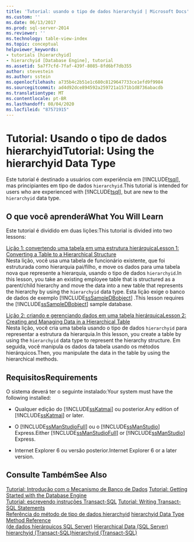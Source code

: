 ```yaml
---
title: 'Tutorial: usando o tipo de dados hierarchyid | Microsoft Docs'
ms.custom: ''
ms.date: 06/13/2017
ms.prod: sql-server-2014
ms.reviewer: ''
ms.technology: table-view-index
ms.topic: conceptual
helpviewer_keywords:
- tutorials [hierarchyid]
- hierarchyid [Database Engine], tutorial
ms.assetid: 5a7f7cfd-7faf-439f-8085-8fd6bf7db355
author: stevestein
ms.author: sstein
ms.openlocfilehash: a735b4c2b51e1c680c8129647733ce1efd9f9984
ms.sourcegitcommit: ad4d92dce894592a259721a1571b1d8736abacdb
ms.translationtype: MT
ms.contentlocale: pt-BR
ms.lasthandoff: 08/04/2020
ms.locfileid: "87571915"
---
```

# <a name="tutorial-using-the-hierarchyid-data-type"></a><span data-ttu-id="e5c4c-102">Tutorial: Usando o tipo de dados hierarchyid</span><span class="sxs-lookup"><span data-stu-id="e5c4c-102">Tutorial: Using the hierarchyid Data Type</span></span>
  <span data-ttu-id="e5c4c-103">Este tutorial é destinado a usuários com experiência em [!INCLUDE[tsql](../../includes/tsql-md.md)], mas principiantes em tipo de dados `hierarchyid`.</span><span class="sxs-lookup"><span data-stu-id="e5c4c-103">This tutorial is intended for users who are experienced with [!INCLUDE[tsql](../../includes/tsql-md.md)], but are new to the `hierarchyid` data type.</span></span>  
  
## <a name="what-you-will-learn"></a><span data-ttu-id="e5c4c-104">O que você aprenderá</span><span class="sxs-lookup"><span data-stu-id="e5c4c-104">What You Will Learn</span></span>  
 <span data-ttu-id="e5c4c-105">Este tutorial é dividido em duas lições:</span><span class="sxs-lookup"><span data-stu-id="e5c4c-105">This tutorial is divided into two lessons:</span></span>  
  
 [<span data-ttu-id="e5c4c-106">Lição 1: convertendo uma tabela em uma estrutura hierárquica</span><span class="sxs-lookup"><span data-stu-id="e5c4c-106">Lesson 1: Converting a Table to a Hierarchical Structure</span></span>](lesson-1-converting-a-table-to-a-hierarchical-structure.md)  
 <span data-ttu-id="e5c4c-107">Nesta lição, você usa uma tabela de funcionário existente, que foi estruturada como hierarquia pai/filho, e move os dados para uma tabela nova que represente a hierarquia, usando o tipo de dados `hierarchyid`.</span><span class="sxs-lookup"><span data-stu-id="e5c4c-107">In this lesson, you take an existing employee table that is structured as a parent/child hierarchy and move the data into a new table that represents the hierarchy by using the `hierarchyid` data type.</span></span> <span data-ttu-id="e5c4c-108">Esta lição exige o banco de dados de exemplo [!INCLUDE[ssSampleDBobject](../../includes/sssampledbobject-md.md)] .</span><span class="sxs-lookup"><span data-stu-id="e5c4c-108">This lesson requires the [!INCLUDE[ssSampleDBobject](../../includes/sssampledbobject-md.md)] sample database.</span></span>  
  
 [<span data-ttu-id="e5c4c-109">Lição 2: criando e gerenciando dados em uma tabela hierárquica</span><span class="sxs-lookup"><span data-stu-id="e5c4c-109">Lesson 2: Creating and Managing Data in a Hierarchical Table</span></span>](lesson-2-creating-and-managing-data-in-a-hierarchical-table.md)  
 <span data-ttu-id="e5c4c-110">Nesta lição, você cria uma tabela usando o tipo de dados `hierarchyid` para representar a estrutura da hierarquia.</span><span class="sxs-lookup"><span data-stu-id="e5c4c-110">In this lesson, you create a table by using the `hierarchyid` data type to represent the hierarchy structure.</span></span> <span data-ttu-id="e5c4c-111">Em seguida, você manipula os dados da tabela usando os métodos hierárquicos.</span><span class="sxs-lookup"><span data-stu-id="e5c4c-111">Then, you manipulate the data in the table by using the hierarchical methods.</span></span>  
  
## <a name="requirements"></a><span data-ttu-id="e5c4c-112">Requisitos</span><span class="sxs-lookup"><span data-stu-id="e5c4c-112">Requirements</span></span>  
 <span data-ttu-id="e5c4c-113">O sistema deverá ter o seguinte instalado:</span><span class="sxs-lookup"><span data-stu-id="e5c4c-113">Your system must have the following installed:</span></span>  
  
-   <span data-ttu-id="e5c4c-114">Qualquer edição do [!INCLUDE[ssKatmai](../../includes/sskatmai-md.md)] ou posterior.</span><span class="sxs-lookup"><span data-stu-id="e5c4c-114">Any edition of [!INCLUDE[ssKatmai](../../includes/sskatmai-md.md)] or later.</span></span>  
  
-   <span data-ttu-id="e5c4c-115">O [!INCLUDE[ssManStudioFull](../../includes/ssmanstudiofull-md.md)] ou o [!INCLUDE[ssManStudio](../../includes/ssmanstudio-md.md)] Express.</span><span class="sxs-lookup"><span data-stu-id="e5c4c-115">Either [!INCLUDE[ssManStudioFull](../../includes/ssmanstudiofull-md.md)] or [!INCLUDE[ssManStudio](../../includes/ssmanstudio-md.md)] Express.</span></span>  
  
-   <span data-ttu-id="e5c4c-116">Internet Explorer 6 ou versão posterior.</span><span class="sxs-lookup"><span data-stu-id="e5c4c-116">Internet Explorer 6 or a later version.</span></span>  
  
## <a name="see-also"></a><span data-ttu-id="e5c4c-117">Consulte Também</span><span class="sxs-lookup"><span data-stu-id="e5c4c-117">See Also</span></span>  
 <span data-ttu-id="e5c4c-118">[Tutorial: Introdução com o Mecanismo de Banco de Dados](../tutorial-getting-started-with-the-database-engine.md) </span><span class="sxs-lookup"><span data-stu-id="e5c4c-118">[Tutorial: Getting Started with the Database Engine](../tutorial-getting-started-with-the-database-engine.md) </span></span>  
 <span data-ttu-id="e5c4c-119">[Tutorial: escrevendo instruções Transact-SQL](../../t-sql/tutorial-writing-transact-sql-statements.md) </span><span class="sxs-lookup"><span data-stu-id="e5c4c-119">[Tutorial: Writing Transact-SQL Statements](../../t-sql/tutorial-writing-transact-sql-statements.md) </span></span>  
 <span data-ttu-id="e5c4c-120">[Referência do método de tipo de dados hierarchyid](/sql/t-sql/data-types/hierarchyid-data-type-method-reference) </span><span class="sxs-lookup"><span data-stu-id="e5c4c-120">[hierarchyid Data Type Method Reference](/sql/t-sql/data-types/hierarchyid-data-type-method-reference) </span></span>  
 <span data-ttu-id="e5c4c-121">[&#40;de dados hierárquicos SQL Server&#41;](../hierarchical-data-sql-server.md) </span><span class="sxs-lookup"><span data-stu-id="e5c4c-121">[Hierarchical Data &#40;SQL Server&#41;](../hierarchical-data-sql-server.md) </span></span>  
 [<span data-ttu-id="e5c4c-122">hierarchyid &#40;Transact-SQL&#41;</span><span class="sxs-lookup"><span data-stu-id="e5c4c-122">hierarchyid &#40;Transact-SQL&#41;</span></span>](/sql/t-sql/data-types/hierarchyid-data-type-method-reference)  
  
  
